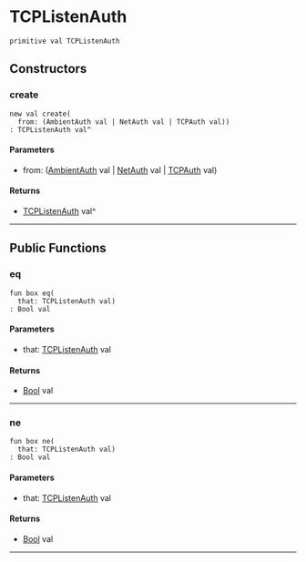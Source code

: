# TCPListenAuth

```pony
primitive val TCPListenAuth
```

## Constructors

### create

```pony
new val create(
  from: (AmbientAuth val | NetAuth val | TCPAuth val))
: TCPListenAuth val^
```
#### Parameters

*   from: ([AmbientAuth](builtin-AmbientAuth) val | [NetAuth](net-NetAuth) val | [TCPAuth](net-TCPAuth) val)

#### Returns

* [TCPListenAuth](net-TCPListenAuth) val^

---

## Public Functions

### eq

```pony
fun box eq(
  that: TCPListenAuth val)
: Bool val
```
#### Parameters

*   that: [TCPListenAuth](net-TCPListenAuth) val

#### Returns

* [Bool](builtin-Bool) val

---

### ne

```pony
fun box ne(
  that: TCPListenAuth val)
: Bool val
```
#### Parameters

*   that: [TCPListenAuth](net-TCPListenAuth) val

#### Returns

* [Bool](builtin-Bool) val

---

